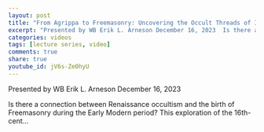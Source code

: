```yaml
---
layout: post
title: "From Agrippa to Freemasonry: Uncovering the Occult Threads of Influence"
excerpt: "Presented by WB Erik L. Arneson December 16, 2023  Is there a connection between Renaissance occultism and the birth of Freemasonry during the Early Modern period? This exploration of the 16th-cent..."
categories: videos
tags: [lecture series, video]
comments: true
share: true
youtube_id: jV6s-Ze0hyU
---
```


Presented by WB Erik L. Arneson
December 16, 2023

Is there a connection between Renaissance occultism and the birth of Freemasonry during the Early Modern period? This exploration of the 16th-cent...

